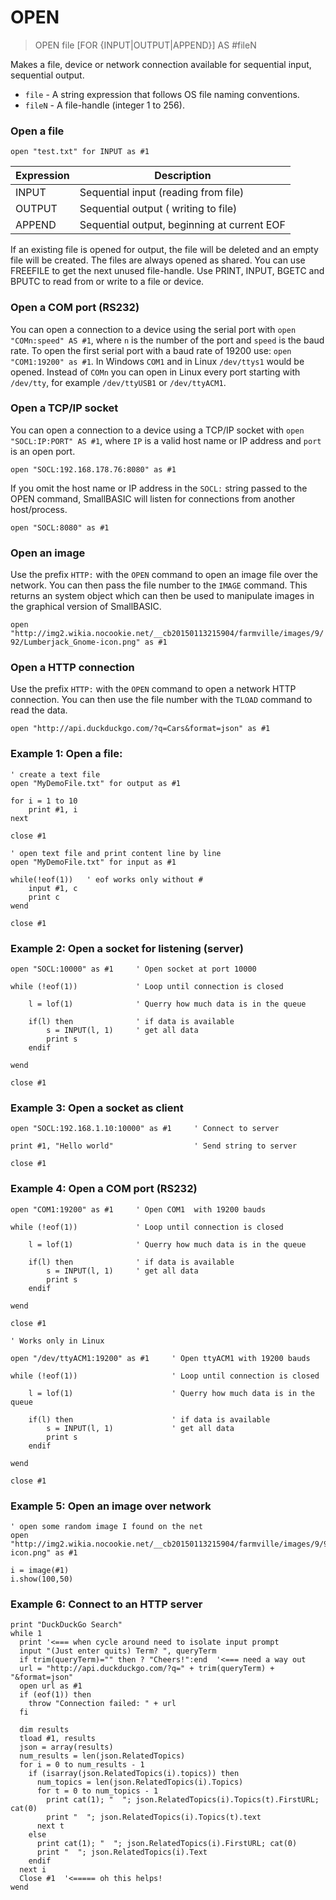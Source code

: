 # OPEN

> OPEN file [FOR {INPUT|OUTPUT|APPEND}] AS #fileN

Makes a file, device or network connection available for sequential input, sequential output.

* `file`  - A string expression that follows OS file naming conventions.
* `fileN` - A file-handle (integer 1 to 256).

### Open a file

`open "test.txt" for INPUT as #1`

| Expression | Description                                 |
|------------|---------------------------------------------|
| INPUT      | Sequential input (reading from file)        |
| OUTPUT     | Sequential output ( writing to file)        |
| APPEND     | Sequential output, beginning at current EOF |

If an existing file is opened for output, the file will be deleted and an empty file will be created.
The files are always opened as shared. You can use FREEFILE to get the next unused file-handle. Use PRINT,
INPUT, BGETC and BPUTC to read from or write to a file or device.

### Open a COM port (RS232)

You can open a connection to a device using the serial port with `open "COMn:speed" AS #1`, where `n` is the number of the port
and `speed` is the baud rate. To open the first serial port with a baud rate of 19200 use: `open "COM1:19200" as #1`. In Windows
`COM1` and in Linux `/dev/ttys1` would be opened. Instead of `COMn` you can open in Linux every port starting with `/dev/tty`, for
example `/dev/ttyUSB1` or `/dev/ttyACM1`.

### Open a TCP/IP socket

You can open a connection to a device using a TCP/IP socket with `open "SOCL:IP:PORT" AS #1`, where `IP` is a valid host name or IP address
and `port` is an open port.

`open "SOCL:192.168.178.76:8080" as #1`

If you omit the host name or IP address in the `SOCL:` string passed to the OPEN command, SmallBASIC will listen for connections from another host/process.

`open "SOCL:8080" as #1`

### Open an image

Use the prefix `HTTP:` with the `OPEN` command to open an image file over the network. You can then pass the file number to the `IMAGE` command. This returns an system object which can then be used to manipulate images in the graphical version of SmallBASIC.

`open "http://img2.wikia.nocookie.net/__cb20150113215904/farmville/images/9/92/Lumberjack_Gnome-icon.png" as #1`

### Open a HTTP connection

Use the prefix `HTTP:` with the `OPEN` command to open a network HTTP connection. You can then use the file number with the `TLOAD` command to read the data.

`open "http://api.duckduckgo.com/?q=Cars&format=json" as #1`

### Example 1: Open a file:

```
' create a text file
open "MyDemoFile.txt" for output as #1

for i = 1 to 10
    print #1, i 
next

close #1

' open text file and print content line by line
open "MyDemoFile.txt" for input as #1

while(!eof(1))   ' eof works only without #
    input #1, c
    print c
wend

close #1
```

### Example 2: Open a socket for listening (server)

```
open "SOCL:10000" as #1     ' Open socket at port 10000

while (!eof(1))             ' Loop until connection is closed

    l = lof(1)              ' Querry how much data is in the queue

    if(l) then              ' if data is available
        s = INPUT(l, 1)     ' get all data
        print s
    endif

wend

close #1
```

### Example 3: Open a socket as client

```
open "SOCL:192.168.1.10:10000" as #1     ' Connect to server

print #1, "Hello world"                  ' Send string to server

close #1
```

### Example 4: Open a COM port (RS232)

```
open "COM1:19200" as #1     ' Open COM1  with 19200 bauds

while (!eof(1))             ' Loop until connection is closed

    l = lof(1)              ' Querry how much data is in the queue

    if(l) then              ' if data is available
        s = INPUT(l, 1)     ' get all data
        print s
    endif

wend

close #1
```

```
' Works only in Linux

open "/dev/ttyACM1:19200" as #1     ' Open ttyACM1 with 19200 bauds

while (!eof(1))                     ' Loop until connection is closed

    l = lof(1)                      ' Querry how much data is in the queue

    if(l) then                      ' if data is available
        s = INPUT(l, 1)             ' get all data
        print s
    endif

wend

close #1
```

### Example 5: Open an image over network

```
' open some random image I found on the net
open "http://img2.wikia.nocookie.net/__cb20150113215904/farmville/images/9/92/Lumberjack_Gnome-icon.png" as #1

i = image(#1)
i.show(100,50)
```

### Example 6: Connect to an HTTP server

```
print "DuckDuckGo Search"
while 1
  print '<=== when cycle around need to isolate input prompt
  input "(Just enter quits) Term? ", queryTerm
  if trim(queryTerm)="" then ? "Cheers!":end  '<=== need a way out
  url = "http://api.duckduckgo.com/?q=" + trim(queryTerm) + "&format=json"
  open url as #1
  if (eof(1)) then
    throw "Connection failed: " + url
  fi

  dim results
  tload #1, results
  json = array(results)
  num_results = len(json.RelatedTopics)
  for i = 0 to num_results - 1
    if (isarray(json.RelatedTopics(i).topics)) then
      num_topics = len(json.RelatedTopics(i).Topics)
      for t = 0 to num_topics - 1
        print cat(1); "  "; json.RelatedTopics(i).Topics(t).FirstURL; cat(0)
        print "  "; json.RelatedTopics(i).Topics(t).text
      next t
    else
      print cat(1); "  "; json.RelatedTopics(i).FirstURL; cat(0)
      print "  "; json.RelatedTopics(i).Text
    endif
  next i
  Close #1  '<===== oh this helps!
wend
```
